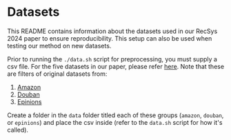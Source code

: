 # Datasets

This README contains information about the datasets used in our RecSys 2024 paper to ensure reproducibility. This setup can also be used when testing our method on new datasets. 

Prior to running the `./data.sh` script for preprocessing, you must supply a csv file. For the five datasets in our paper, please refer [here](https://drive.google.com/drive/u/0/folders/1Jqyu615pUTnPkg0RFZ3MLQF7b8nCk-pE). Note that these are filters of original datasets from:
1. [Amazon](https://nijianmo.github.io/amazon/index.html)
2. [Douban](https://www.dropbox.com/scl/fi/9zoykjl7km4wlrddscqrf/Douban.tar.gz?rlkey=i6w593rb3m8p8u13znp9mq1t3&e=2&dl=0)
3. [Epinions](https://snap.stanford.edu/data/soc-Epinions1.html)

Create a folder in the `data` folder titled each of these groups (`amazon`, `douban`, or `epinions`) and place the csv inside (refer to the `data.sh` script for how it's called).
